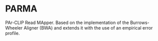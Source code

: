 # PARMA
PAr-CLIP Read MApper. Based on the implementation of the Burrows-Wheeler Aligner (BWA) and extends it with the use of an empirical error profile.

